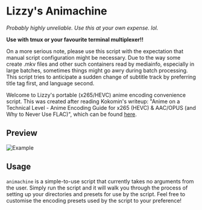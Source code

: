 # Lizzy's Animachine

_Probably highly unreliable. Use this at your own expense. lol._

**Use with tmux or your favourite terminal multiplexer!!**

On a more serious note, please use this script with the expectation 
that manual script configuration might be necessary. Due to the way 
some create .mkv files and other such containers read by mediainfo,
especially in large batches, sometimes things might go awry during 
batch processing. This script tries to anticipate a sudden change of 
subtitle track by preferring title tag first, and language second. 

Welcome to Lizzy's portable (x265/HEVC) anime encoding convenience script. 
This was created after reading Kokomin's writeup: "Anime on a Technical Level - 
Anime Encoding Guide for x265 (HEVC) & AAC/OPUS (and Why to Never Use FLAC)", which
can be found [here](https://kokomins.wordpress.com/2019/10/10/anime-encoding-guide-for-x265-and-why-to-never-use-flac/).

## Preview

![Example](https://github.com/lizzyrw/lizzyanime/blob/main/static/preview.png)

## Usage

``animachine`` is a simple-to-use script that currently takes no arguments
from the user. Simply run the script and it will walk you through the process 
of setting up your directories and presets for use by the script. Feel free to
customise the encoding presets used by the script to your preference!





